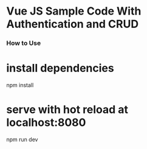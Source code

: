 # Vue JS Sample Code With Authentication and CRUD


### How to Use

# install dependencies
npm install

# serve with hot reload at localhost:8080
npm run dev